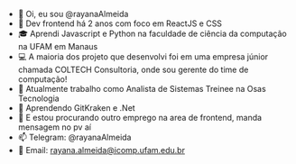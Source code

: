- 👋 Oi, eu sou @rayanaAlmeida
- 👀 Dev frontend há 2 anos com foco em ReactJS e CSS
- 🎓 Aprendi Javascript e Python na faculdade de ciência da computação na UFAM em Manaus
- 💻 A maioria dos projeto que desenvolvi foi em uma empresa júnior chamada COLTECH Consultoria, onde sou gerente do time de computação!
- 🏢 Atualmente trabalho como Analista de Sistemas Treinee na Osas Tecnologia
- 🌱 Aprendendo GitKraken e .Net
- 🎯 E estou procurando outro emprego na area de frontend, manda mensagem no pv aí
- 📫 Telegram: @rayanaAlmeida
- 📧 Email: rayana.almeida@icomp.ufam.edu.br

<!---
Rannya7x/Rannya7x is a ✨ special ✨ repository because its `README.md` (this file) appears on your GitHub profile.
You can click the Preview link to take a look at your changes.
--->
